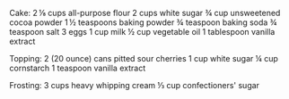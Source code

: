 Cake:
2 ⅛ cups all-purpose flour
2 cups white sugar
¾ cup unsweetened cocoa powder
1 ½ teaspoons baking powder
¾ teaspoon baking soda
¾ teaspoon salt
3 eggs
1 cup milk
½ cup vegetable oil
1 tablespoon vanilla extract

Topping:
2 (20 ounce) cans pitted sour cherries
1 cup white sugar
¼ cup cornstarch
1 teaspoon vanilla extract

Frosting:
3 cups heavy whipping cream
⅓ cup confectioners' sugar